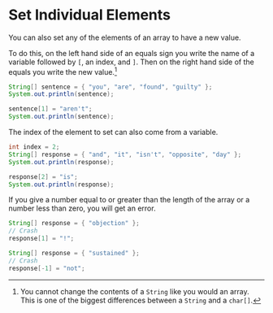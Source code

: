 # Set Individual Elements

You can also set any of the elements of an array to have a new value.

To do this, on the left hand side of an equals sign you write the name of a variable
followed by `[`, an index, and `]`. Then on the right hand side of the equals you write
the new value.[^strings]

```java
String[] sentence = { "you", "are", "found", "guilty" };
System.out.println(sentence);

sentence[1] = "aren't";
System.out.println(sentence);
```

The index of the element to set can also come from a variable.

```java
int index = 2;
String[] response = { "and", "it", "isn't", "opposite", "day" };
System.out.println(response);

response[2] = "is";
System.out.println(response);
```

If you give a number equal to or greater than the length of the array or a number less than zero, you will get an error.

```java
String[] response = { "objection" };
// Crash
response[1] = "!";
```

```java
String[] response = { "sustained" };
// Crash
response[-1] = "not";
```

[^strings]:
    You cannot change the contents of a `String` like you would an array. This is one of the biggest
    differences between a `String` and a `char[]`.
